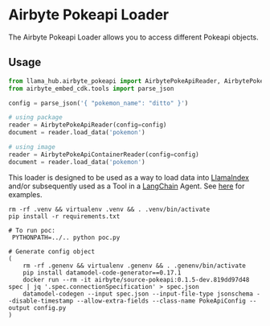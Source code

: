 # Airbyte Pokeapi Loader

The Airbyte Pokeapi Loader allows you to access different Pokeapi objects.

## Usage

```python
from llama_hub.airbyte_pokeapi import AirbytePokeApiReader, AirbytePokeApiContainerReader
from airbyte_embed_cdk.tools import parse_json

config = parse_json('{ "pokemon_name": "ditto" }')

# using package
reader = AirbytePokeApiReader(config=config)
document = reader.load_data('pokemon')

# using image
reader = AirbytePokeApiContainerReader(config=config)
document = reader.load_data('pokemon')
```

This loader is designed to be used as a way to load data into [LlamaIndex](https://github.com/jerryjliu/gpt_index/tree/main/gpt_index) and/or subsequently used as a Tool in a [LangChain](https://github.com/hwchase17/langchain) Agent. See [here](https://github.com/emptycrown/llama-hub/tree/main) for examples.

```shell
rm -rf .venv && virtualenv .venv && . .venv/bin/activate
pip install -r requirements.txt
```

```shell
# To run poc:
 PYTHONPATH=../.. python poc.py
```

```shell
# Generate config object
(
    rm -rf .genenv && virtualenv .genenv && . .genenv/bin/activate
    pip install datamodel-code-generator==0.17.1
    docker run --rm -it airbyte/source-pokeapi:0.1.5-dev.819dd97d48 spec | jq '.spec.connectionSpecification' > spec.json
    datamodel-codegen --input spec.json --input-file-type jsonschema --disable-timestamp --allow-extra-fields --class-name PokeApiConfig --output config.py
)
```
